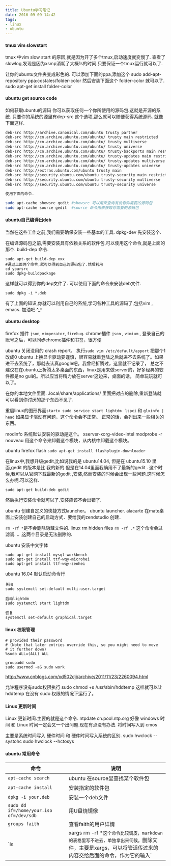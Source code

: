 ```yaml
---
title: Ubuntu学习笔记
date: 2016-09-09 14:42
tags:
- linux
- ubuntu
---
```


#### tmux vim slowstart

tmux 中vim slow start 的原因,就是因为开了多个tmux,启动速度就变慢了.
查看了slowlog,发现是因为xsmp消耗了大概1s的时间.只要保证一个tmux运行就可以了.

让你的ubuntu文件夹变成彩色的.
可以添加下面的ppa,添加这个
sudo add-apt-repository ppa:costales/folder-color
然后安装下面这个 folder-color 就可以了.
sudo apt-get install folder-color

#### ubuntu get source code
如何获取ubuntu的源码
你可以获取任何一个你所使用的源码包.这就是开源的系统.
只要你的系统的源里有dep-src 这个选项,那么就可以随便获得系统源码.
就像下面这样.

```bash
deb-src http://archive.canonical.com/ubuntu trusty partner
deb-src http://cn.archive.ubuntu.com/ubuntu/ trusty main restricted
deb-src http://cn.archive.ubuntu.com/ubuntu/ trusty multiverse
deb-src http://cn.archive.ubuntu.com/ubuntu/ trusty universe
deb-src http://cn.archive.ubuntu.com/ubuntu/ trusty-backports main restricted universe multiverse
deb-src http://cn.archive.ubuntu.com/ubuntu/ trusty-updates main restricted
deb-src http://cn.archive.ubuntu.com/ubuntu/ trusty-updates multiverse
deb-src http://cn.archive.ubuntu.com/ubuntu/ trusty-updates universe
deb-src http://extras.ubuntu.com/ubuntu trusty main
deb-src http://security.ubuntu.com/ubuntu trusty-security main restricted
deb-src http://security.ubuntu.com/ubuntu trusty-security multiverse
deb-src http://security.ubuntu.com/ubuntu trusty-security universe

使用下面的命令.

sudo apt-cache showsrc gedit #showsrc 可以用来查询有没有你需要的源码包
sudo apt-cache source gedit  #source 命令用来获取你需要的源码包
```

#### ubuntu自己编译出deb

当然在这些工作之前,我们需要确保安装一些基本的工具.
dpkg-dev 先安装这个.

在编译源码包之前,需要安装具有依赖关系的软件包,可以使用这个命令,就是上面的那个.
build-dep 命令.

```
sudo apt-get build-dep xxx
#通过上面两个命令,就可以得到自己的源码包了.然后利用
cd yoursrc
sudo dpkg-buildpackage 
```
这样就可以得到你的dep文件了.
可以使用下面的命令来安装deb文件.
```
sudo dpkg -i *.deb
```
有了上面的知识,你就可以利用自己的系统,学习各种工具的源码了,包括vim , emacs.
加油吧.^_^

#### ubuntu desktop

firefox 插件 `json`, `vimperator`, `firebug`.
chrome插件 `json` , `vimium` , 登录自己的账号之后，可以同步chrome插件和书签，很方便

ubuntu 关闭没用的 crash report。
执行`sudo vim /etc/default/apport` 把那个1 改成0
ubuntu 上换显卡驱动要谨慎，很容易就重登陆之后就进不去系统了。如果进不去系统了，那就去认真google吧。我曾经折腾过，这里就不记录了，
总之不建议在在ubuntu上折腾太多桌面的东西，linux是用来做server的，好多经典的软件都是no gui的。所以应当将精力放在server这边来，桌面的话，
简单玩玩就可以了。

在你的本地文件里面. .local/share/applications/ 里面把对应的删除,重新登陆就可以看到你讨厌的那个东西不见了.

重启linux的图形界面`startx sudo service start lightdm `
`lspci` 和 `glxinfo | head`  如果显卡驱动有问题，这个命令会不正常。
正常的话，会列出来一些相关的东西。

modinfo 
系统默认安装的驱动是这个。
xserver-xorg-video-intel
modprobe -r nouveau  用这个命令来卸载这个模块，从内核中卸载这个模块。

ubuntu firefox flash `sudo apt-get install flashplugin-downloader`

在linux中,我想升级gedit,比如说我的是 ubuntu14.04, 但是在 ubuntu15.10 里面,gedit 的版本是比
我的新的.但是在14.04里面我确用不了最新的gedit .
这个时候,我可以从官网下载最新的gedit ,安装,然而安装的时候会出现一些问题.这时候怎么办呢.可以这样.

```
sudo apt-get build-deb gedit
```
然后执行安装命令就可以了.安装应该不会出错了.

ubuntu 创建自定义的快捷方式launcher。
ubuntu launcher.  alacarte
在mate桌面上安装创建自己的启动方式．要给我的zendstudio 创建．

`rm -rf *`是不会删除隐藏文件的.  linux rm hidden files `rm -rf .*`
这个命令会过滤调. .. ,这两个目录是无法删除的.

ubuntu 安装中文字体
```shell
sudo apt-get install mysql-workbench
sudo apt-get install ttf-wqy-microhei  
sudo apt-get install ttf-wqy-zenhei  
```
ubuntu 16.04 默认启动命令行
```shell
关闭
sudo systemctl set-default multi-user.target

启动lightdm
sudo systemctl start lightdm

恢复
systemctl set-default graphical.target
```

#### linux 权限管理

```shell
# provided their password
# (Note that later entries override this, so you might need to move
# it further down)
%sudo ALL=(ALL) ALL

groupadd sudo
sudo usermod -aG sudo work

```
http://www.cnblogs.com/xd502djj/archive/2011/11/23/2260094.html

允许程序没有sudo权限执行
sudo chmod +s /usr/sbin/hddtemp
这样就可以让 hddtemp 在没有 sudo 权限的情况下运行了。


#### Linux 更新时间
Linux 更新时间.主要的就是这个命令.
ntpdate cn.pool.ntp.org
好像 windows 时间 和 Linux 时间一定会又一个出问题.现在有点没有办法.
将时间写入到 cmos

主要是系统时间写入 硬件时间 和 硬件时间写入系统的区别.
sudo hwclock --systohc
sudo hwclock --hctosys


#### ubuntu 常用命令

| 命令 | 说明 |
|---|--- |
|`apt-cache search` | ubuntu 在source里查找某个软件包|
|`apt-cache install` | 安装指定的软件包 |
|`dpkg -i your.deb` | 安装一个deb文件 |
|`sudo dd if=/home/your.iso of=/dev/sdb` |  用U盘烧镜像 |
|`groups faith` | 查看faith的用户详情|
`ls | xargs rm -rf *`这个命令比较调皮，markdown的表格里写不进去，单独拿出来伺候。`删除文件，主要是xargs，可以将管道传过来的内容交给后面的命令，作为它的输入`
